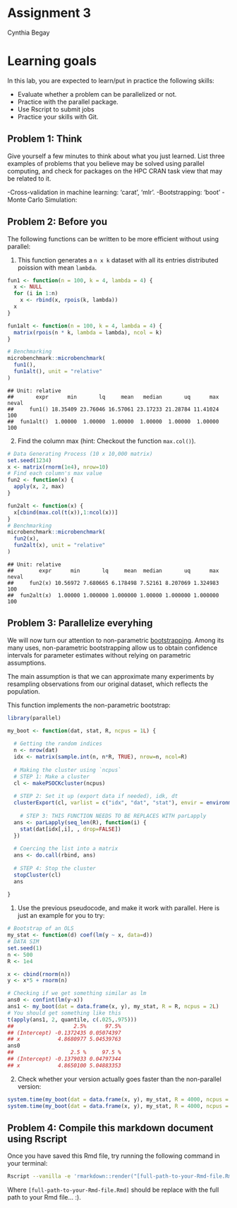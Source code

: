 Assignment 3
================
Cynthia Begay

# Learning goals

In this lab, you are expected to learn/put in practice the following
skills:

  - Evaluate whether a problem can be parallelized or not.
  - Practice with the parallel package.
  - Use Rscript to submit jobs
  - Practice your skills with Git.

## Problem 1: Think

Give yourself a few minutes to think about what you just learned. List
three examples of problems that you believe may be solved using parallel
computing, and check for packages on the HPC CRAN task view that may be
related to it.

\-Cross-validation in machine learning: ‘carat’, ‘mlr’. -Bootstrapping:
‘boot’ -Monte Carlo Simulation:

## Problem 2: Before you

The following functions can be written to be more efficient without
using parallel:

1.  This function generates a `n x k` dataset with all its entries
    distributed poission with mean `lambda`.

<!-- end list -->

``` r
fun1 <- function(n = 100, k = 4, lambda = 4) {
  x <- NULL
  for (i in 1:n)
    x <- rbind(x, rpois(k, lambda))
  x
}

fun1alt <- function(n = 100, k = 4, lambda = 4) {
  matrix(rpois(n * k, lambda = lambda), ncol = k)
}

# Benchmarking
microbenchmark::microbenchmark(
  fun1(),
  fun1alt(), unit = "relative"
)
```

    ## Unit: relative
    ##       expr      min       lq     mean   median       uq      max neval
    ##     fun1() 18.35409 23.76046 16.57061 23.17233 21.28784 11.41024   100
    ##  fun1alt()  1.00000  1.00000  1.00000  1.00000  1.00000  1.00000   100

2.  Find the column max (hint: Checkout the function `max.col()`).

<!-- end list -->

``` r
# Data Generating Process (10 x 10,000 matrix)
set.seed(1234)
x <- matrix(rnorm(1e4), nrow=10)
# Find each column's max value
fun2 <- function(x) {
  apply(x, 2, max)
}

fun2alt <- function(x) {
  x[cbind(max.col(t(x)),1:ncol(x))]
}
# Benchmarking
microbenchmark::microbenchmark(
  fun2(x),
  fun2alt(x), unit = "relative"
)
```

    ## Unit: relative
    ##        expr      min       lq     mean  median       uq      max neval
    ##     fun2(x) 10.56972 7.680665 6.178498 7.52161 8.207069 1.324983   100
    ##  fun2alt(x)  1.00000 1.000000 1.000000 1.00000 1.000000 1.000000   100

## Problem 3: Parallelize everyhing

We will now turn our attention to non-parametric
[bootstrapping](https://en.wikipedia.org/wiki/Bootstrapping_\(statistics\)).
Among its many uses, non-parametric bootstrapping allow us to obtain
confidence intervals for parameter estimates without relying on
parametric assumptions.

The main assumption is that we can approximate many experiments by
resampling observations from our original dataset, which reflects the
population.

This function implements the non-parametric bootstrap:

``` r
library(parallel)

my_boot <- function(dat, stat, R, ncpus = 1L) {
  
  # Getting the random indices
  n <- nrow(dat)
  idx <- matrix(sample.int(n, n*R, TRUE), nrow=n, ncol=R)
 
  # Making the cluster using `ncpus`
  # STEP 1: Make a cluster
  cl <- makePSOCKcluster(ncpus)
  
  # STEP 2: Set it up (export data if needed), idk, dt
  clusterExport(cl, varlist = c("idx", "dat", "stat"), envir = environment())
  
    # STEP 3: THIS FUNCTION NEEDS TO BE REPLACES WITH parLapply
  ans <- parLapply(seq_len(R), function(i) {
    stat(dat[idx[,i], , drop=FALSE])
  })
  
  # Coercing the list into a matrix
  ans <- do.call(rbind, ans)
  
  # STEP 4: Stop the cluster
  stopCluster(cl)
  ans
  
}
```

1.  Use the previous pseudocode, and make it work with parallel. Here is
    just an example for you to try:

<!-- end list -->

``` r
# Bootstrap of an OLS
my_stat <- function(d) coef(lm(y ~ x, data=d))
# DATA SIM
set.seed(1)
n <- 500
R <- 1e4

x <- cbind(rnorm(n))
y <- x*5 + rnorm(n)

# Checking if we get something similar as lm
ans0 <- confint(lm(y~x))
ans1 <- my_boot(dat = data.frame(x, y), my_stat, R = R, ncpus = 2L)
# You should get something like this
t(apply(ans1, 2, quantile, c(.025,.975)))
##                   2.5%      97.5%
## (Intercept) -0.1372435 0.05074397
## x            4.8680977 5.04539763
ans0
##                  2.5 %     97.5 %
## (Intercept) -0.1379033 0.04797344
## x            4.8650100 5.04883353
```

2.  Check whether your version actually goes faster than the
    non-parallel version:

<!-- end list -->

``` r
system.time(my_boot(dat = data.frame(x, y), my_stat, R = 4000, ncpus = 1L))
system.time(my_boot(dat = data.frame(x, y), my_stat, R = 4000, ncpus = 2L))
```

## Problem 4: Compile this markdown document using Rscript

Once you have saved this Rmd file, try running the following command in
your terminal:

``` bash
Rscript --vanilla -e 'rmarkdown::render("[full-path-to-your-Rmd-file.Rmd]")' &
```

Where `[full-path-to-your-Rmd-file.Rmd]` should be replace with the full
path to your Rmd file… :).
